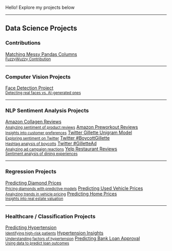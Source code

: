 Hello! Explore my projects below

---

## Data Science Projects

### Contributions
<div class="projects">
  <a href="https://medium.com/analytics-vidhya/matching-messy-pandas-columns-with-fuzzywuzzy-4adda6c7994f" class="btn">Matching Messy Pandas Columns<br><small>FuzzyWuzzy Contribution</small></a>
</div>

---

### Computer Vision Projects
<div class="projects">
  <a href="https://github.com/thomasalgenio/Sample_Projects/tree/main/Face_Detection_on_AI_Generated_Images" class="btn">Face Detection Project<br><small>Detecting real faces vs. AI-generated ones</small></a>
</div>

---

### NLP Sentiment Analysis Projects
<div class="projects">
  <a href="https://github.com/thomasalgenio/Sample_Projects/tree/main/NLP_Sentiment_Analysis_Amazon" class="btn">Amazon Collagen Reviews<br><small>Analyzing sentiment of product reviews</small></a>
  <a href="https://github.com/thomasalgenio/Sample_Projects/tree/main/NLP_Sentiment_Analysis_Amazon" class="btn">Amazon Preworkout Reviews<br><small>Insights into customer preferences</small></a>
  <a href="https://github.com/thomasalgenio/Sample_Projects/tree/main/NLP_Sentiment_Analysis_Gillette" class="btn">Twitter Gillette Unigram Model<br><small>Exploring sentiment on Twitter</small></a>
  <a href="https://github.com/thomasalgenio/Sample_Projects/tree/main/NLP_Sentiment_Analysis_Gillette" class="btn">Twitter #BoycottGillette<br><small>Hashtag analysis of boycotts</small></a>
  <a href="https://github.com/thomasalgenio/Sample_Projects/tree/main/NLP_Sentiment_Analysis_Gillette" class="btn">Twitter #GilletteAd<br><small>Analyzing ad campaign reactions</small></a>
  <a href="https://github.com/thomasalgenio/Sample_Projects/tree/main/NLP_Sentiment_Analysis_Yelp" class="btn">Yelp Restaurant Reviews<br><small>Sentiment analysis of dining experiences</small></a>
</div>

---

### Regression Projects
<div class="projects">
  <a href="https://github.com/thomasalgenio/Sample_Projects/tree/263caf5c4e4587d46c72187b9081874bf19cf1c5/Diamond_Prices_Prediction" class="btn">Predicting Diamond Prices<br><small>Pricing diamonds with predictive models</small></a>
  <a href="https://github.com/thomasalgenio/Sample_Projects/tree/263caf5c4e4587d46c72187b9081874bf19cf1c5/Used_Vehicles_Prediction" class="btn">Predicting Used Vehicle Prices<br><small>Analyzing trends in vehicle pricing</small></a>
  <a href="https://github.com/thomasalgenio/Sample_Projects/tree/263caf5c4e4587d46c72187b9081874bf19cf1c5/Real_Estate_Prices_Prediction" class="btn">Predicting Home Prices<br><small>Insights into real estate valuation</small></a>
</div>

---

### Healthcare / Classification Projects
<div class="projects">
  <a href="https://github.com/thomasalgenio/Sample_Projects/tree/263caf5c4e4587d46c72187b9081874bf19cf1c5/Hypertension_Prediction" class="btn">Predicting Hypertension<br><small>Identifying high-risk patients</small></a>
  <a href="https://github.com/thomasalgenio/Sample_Projects/tree/263caf5c4e4587d46c72187b9081874bf19cf1c5/Hypertension_Prediction" class="btn">Hypertension Insights<br><small>Understanding factors of hypertension</small></a>
    <a href="https://github.com/thomasalgenio/Sample_Projects/tree/263caf5c4e4587d46c72187b9081874bf19cf1c5/Bank_Loan_Prediction" class="btn">Predicting Bank Loan Approval<br><small>Using data to predict loan outcomes</small></a>
</div>
